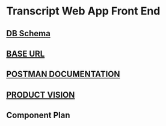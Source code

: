 
# Transcript Web App Front End

## [DB Schema](https://dbdesigner.page.link/gbEtfTr1XjgwDa2C7)

## [BASE URL](https://transcript-webapp.herokuapp.com/api)

## [POSTMAN DOCUMENTATION](https://documenter.getpostman.com/view/6401823/SzRxWAvu?version=latest)

## [PRODUCT VISION](https://aquoco-my.sharepoint.com/:w:/g/personal/evoingram_aquoco_onmicrosoft_com/ES9-HPl3otdAjjtMrqpWIrkBMTrLyRDvxVEtYGkOMWLDUQ?e=fXTfhK)


## Component Plan

